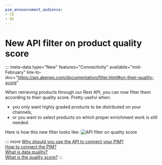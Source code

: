 ```yaml
---
pim_announcement_audience:
- CE
- EE
---
```


# New API filter on product quality score
::: meta-data type="New" features="Connectivity" available="mid-February" link-to-doc="https://api.akeneo.com/documentation/filter.html#on-their-quality-score"

When retrieving products through our Rest API, you can now filter them according to their quality score. Pretty useful when:
- you only want highly graded products to be distributed on your channels,
- or you want to select products on which proper enrichment work is still needed.

Here is how this new filter looks like:
![API filter on quality score](../img/api-filter-on-quality-score.png)

::: more
[Why should you use the API to connect your PIM?](https://api.akeneo.com/documentation/why-the-api.html)  
[How to connect the PIM?](../articles/how-to-connect-my-pim.html)  
[What is data quality?](../articles/understand-data-quality.html)  
[What is the quality score?](../articles/understand-data-quality.html#how-is-the-quality-score-calculated)
:::
